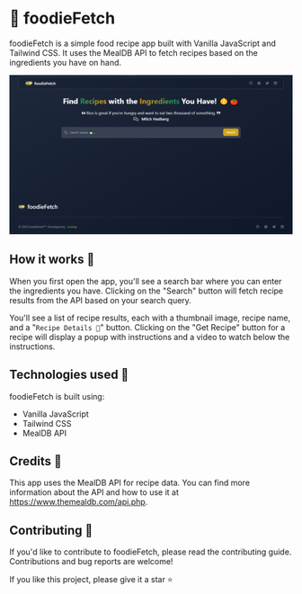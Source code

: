 # 🍲 foodieFetch

foodieFetch is a simple food recipe app built with Vanilla JavaScript and Tailwind CSS. It uses the MealDB API to fetch recipes based on the ingredients you have on hand.

![website screenshot](./src/img/og-image.png)

## How it works 🍜

When you first open the app, you'll see a search bar where you can enter the ingredients you have. Clicking on the "Search" button will fetch recipe results from the API based on your search query.

You'll see a list of recipe results, each with a thumbnail image, recipe name, and a "`Recipe Details 🍲`" button. Clicking on the "Get Recipe" button for a recipe will display a popup with instructions and a video to watch below the instructions.

## Technologies used 🍴

foodieFetch is built using:

- Vanilla JavaScript
- Tailwind CSS
- MealDB API

## Credits 🧁

This app uses the MealDB API for recipe data. You can find more information about the API and how to use it at <https://www.themealdb.com/api.php>.

## Contributing 🥄

If you'd like to contribute to foodieFetch, please read the contributing guide. Contributions and bug reports are welcome!

If you like this project, please give it a star ⭐️
